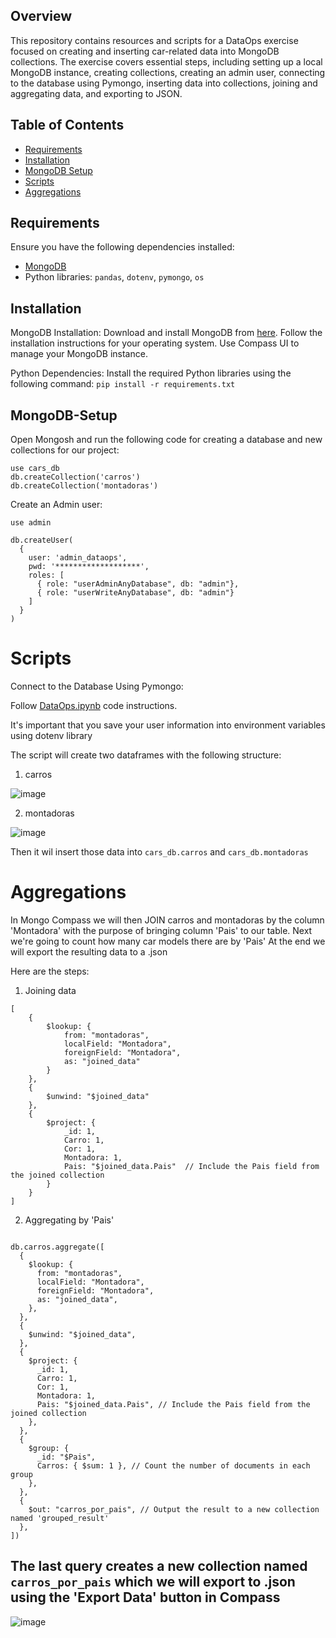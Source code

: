 ## Overview

This repository contains resources and scripts for a DataOps exercise focused on creating and inserting car-related data into MongoDB collections. The exercise covers essential steps, including setting up a local MongoDB instance, creating collections, creating an admin user, connecting to the database using Pymongo, inserting data into collections, joining and aggregating data, and exporting to JSON.

## Table of Contents

- [Requirements](#requirements)
- [Installation](#installation)
- [MongoDB Setup](#mongodb-setup)
- [Scripts](#scripts)
- [Aggregations](#aggregations)

## Requirements

Ensure you have the following dependencies installed:

- [MongoDB](https://www.mongodb.com/try/download/community)
- Python libraries: `pandas`, `dotenv`, `pymongo`, `os`

## Installation
MongoDB Installation:
Download and install MongoDB from [here](https://www.mongodb.com/try/download/community).
Follow the installation instructions for your operating system.
Use Compass UI to manage your MongoDB instance.

Python Dependencies:
Install the required Python libraries using the following command:
`pip install -r requirements.txt`

## MongoDB-Setup

Open Mongosh and run the following code for creating a database and new collections for our project:
```
use cars_db
db.createCollection('carros')
db.createCollection('montadoras')
```

Create an Admin user:
```
use admin

db.createUser(
  {
    user: 'admin_dataops',
    pwd: '*******************',
    roles: [
      { role: "userAdminAnyDatabase", db: "admin"},
      { role: "userWriteAnyDatabase", db: "admin"}
    ]
  }
)
```

# Scripts
Connect to the Database Using Pymongo:

Follow [DataOps.ipynb](https://github.com/viniciusfjacinto/dataops-exercise/blob/main/DataOps.ipynb) code instructions.

It's important that you save your user information into environment variables using dotenv library

The script will create two dataframes with the following structure:

1) carros

![image](https://github.com/viniciusfjacinto/dataops-exercise/assets/87664450/5575b1cb-1f59-4875-bc8a-41a0c14ef037)


2) montadoras

![image](https://github.com/viniciusfjacinto/dataops-exercise/assets/87664450/8d1d8d26-48f1-482d-9ec9-5b28b363a818)

Then it wil insert those data into `cars_db.carros` and `cars_db.montadoras`

# Aggregations
In Mongo Compass we will then JOIN carros and montadoras by the column 'Montadora' with the purpose of bringing column 'Pais' to our table.
Next we're going to count how many car models there are by 'Pais'
At the end we will export the resulting data to a .json

Here are the steps:
1) Joining data
```
[
    {
        $lookup: {
            from: "montadoras",
            localField: "Montadora",
            foreignField: "Montadora",
            as: "joined_data"
        }
    },
    {
        $unwind: "$joined_data"
    },
    {
        $project: {
            _id: 1,  
            Carro: 1, 
            Cor: 1,  
            Montadora: 1, 
            Pais: "$joined_data.Pais"  // Include the Pais field from the joined collection
        }
    }
]
```
2) Aggregating by 'Pais'
```

db.carros.aggregate([
  {
    $lookup: {
      from: "montadoras",
      localField: "Montadora",
      foreignField: "Montadora",
      as: "joined_data",
    },
  },
  {
    $unwind: "$joined_data",
  },
  {
    $project: {
      _id: 1,
      Carro: 1,
      Cor: 1,
      Montadora: 1,
      Pais: "$joined_data.Pais", // Include the Pais field from the joined collection
    },
  },
  {
    $group: {
      _id: "$Pais",
      Carros: { $sum: 1 }, // Count the number of documents in each group
    },
  },
  {
    $out: "carros_por_pais", // Output the result to a new collection named 'grouped_result'
  },
])
```

## The last query creates a new collection named `carros_por_pais` which we will export to .json using the 'Export Data' button in Compass

![image](https://github.com/viniciusfjacinto/dataops-exercise/assets/87664450/9f644494-fb23-4d5c-aaf0-7c3013f68904)
